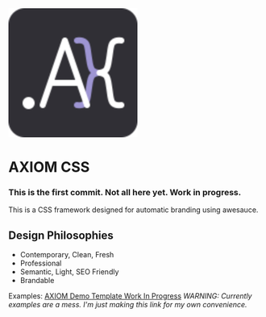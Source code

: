 
<img alt="AXIOM" src="/icons/axiom.svg" width="256">

# AXIOM CSS

### This is the first commit. Not all here yet. Work in progress.

This is a CSS framework designed for automatic branding using awesauce.

## Design Philosophies
* Contemporary, Clean, Fresh
* Professional
* Semantic, Light, SEO Friendly
* Brandable

Examples: [AXIOM Demo Template Work In Progress](https://awesauce.github.io/axiom/examples/index.html)
*WARNING: Currently examples are a mess. I'm just making this link for my own convenience.*
